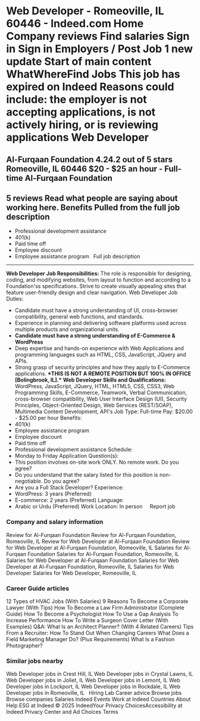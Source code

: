 Web Developer - Romeoville, IL 60446 - Indeed.com
Home
Company reviews
Find salaries
Sign in
Sign in
Employers / Post Job
1 new update
Start of main content
WhatWhereFind Jobs
This job has expired on Indeed
Reasons could include: the employer is not accepting applications, is not actively hiring, or is reviewing applications
Web Developer
=============
Al-Furqaan Foundation
4.24.2 out of 5 stars
Romeoville, IL 60446
$20 - $25 an hour - Full-time
Al-Furqaan Foundation
---------------------
5 reviews
Read what people are saying about working here.
Benefits Pulled from the full job description
---------------------------------------------
* Professional development assistance
* 401(k)
* Paid time off
* Employee discount
* Employee assistance program
&nbsp;
Full job description
--------------------
**Web Developer Job Responsibilities:**
The role is responsible for designing, coding, and modifying websites, from layout to function and according to a Foundation'ss specifications. Strive to create visually appealing sites that feature user-friendly design and clear navigation.
Web Developer Job Duties:
* Candidate must have a strong understanding of UI, cross-browser compatibility, general web functions, and standards.
* Experience in planning and delivering software platforms used across multiple products and organizational units.
* **Candidate must have a strong understanding of E-Commerce & WordPress**
* Deep expertise and hands-on experience with Web Applications and programming languages such as HTML, CSS, JavaScript, JQuery and APIs.
* Strong grasp of security principles and how they apply to E-Commerce applications.
**\*THIS IS NOT A REMOTE POSITION BUT 100% IN OFFICE [Bolingbrook, IL].\***
**Web Developer Skills and Qualifications:**
WordPress, JavaScript, JQuery, HTML, HTML5, CSS, CSS3, Web Programming Skills, E-Commerce, Teamwork, Verbal Communication, cross-browser compatibility, Web User Interface Design (UI), Security Principles, Object-Oriented Design, Web Services (REST/SOAP), Multimedia Content Development, API's
Job Type: Full-time
Pay: $20.00 - $25.00 per hour
Benefits:
* 401(k)
* Employee assistance program
* Employee discount
* Paid time off
* Professional development assistance
Schedule:
* Monday to Friday
Application Question(s):
* This position involves on-site work ONLY. No remote work. Do you agree?
* Do you understand that the salary listed for this position is non-negotiable. Do you agree?
* Are you a Full Stack Developer?
Experience:
* WordPress: 3 years (Preferred)
* E-commerce: 2 years (Preferred)
Language:
* Arabic or Urdu (Preferred)
Work Location: In person
&nbsp;
&nbsp;
Report job
### Company and salary information
Review for Al-Furqaan Foundation
Review for Al-Furqaan Foundation, Romeoville, IL
Review for Web Developer at Al-Furqaan Foundation
Review for Web Developer at Al-Furqaan Foundation, Romeoville, IL
Salaries for Al-Furqaan Foundation
Salaries for Al-Furqaan Foundation, Romeoville, IL
Salaries for Web Developer at Al-Furqaan Foundation
Salaries for Web Developer at Al-Furqaan Foundation, Romeoville, IL
Salaries for Web Developer
Salaries for Web Developer, Romeoville, IL
&nbsp;
### Career Guide articles
12 Types of HVAC Jobs (With Salaries)
9 Reasons To Become a Corporate Lawyer (With Tips)
How To Become a Law Firm Administrator (Complete Guide)
How To Become a Psychologist
How To Use a Gap Analysis To Increase Performance
How To Write a Surgeon Cover Letter (With Examples)
Q&A: What Is an Architect Planner? (With 4 Related Careers)
Tips From a Recruiter: How To Stand Out When Changing Careers
What Does a Field Marketing Manager Do? (Plus Requirements)
What Is a Fashion Photographer?
&nbsp;
### Similar jobs nearby
Web Developer jobs in Crest Hill, IL
Web Developer jobs in Crystal Lawns, IL
Web Developer jobs in Joliet, IL
Web Developer jobs in Lemont, IL
Web Developer jobs in Lockport, IL
Web Developer jobs in Rockdale, IL
Web Developer jobs in Romeoville, IL
&nbsp;
Hiring Lab Career advice Browse jobs Browse companies Salaries Indeed Events Work at Indeed Countries About Help ESG at Indeed
© 2025 IndeedYour Privacy ChoicesAccessibility at Indeed Privacy Center and Ad Choices Terms